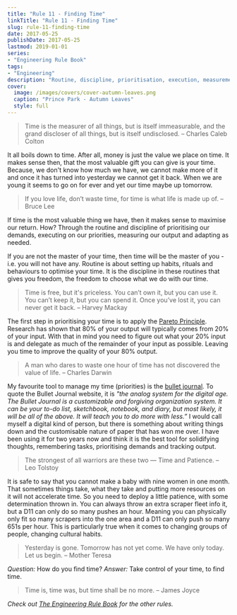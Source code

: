 ```yaml
---
title: "Rule 11 - Finding Time"
linkTitle: "Rule 11 - Finding Time"
slug: rule-11-finding-time
date: 2017-05-25
publishDate: 2017-05-25
lastmod: 2019-01-01
series:
- "Engineering Rule Book"
tags: 
- "Engineering"
description: "Routine, discipline, prioritisation, execution, measurement and adaption."
cover:
  image: /images/covers/cover-autumn-leaves.png
  caption: "Prince Park - Autumn Leaves"
  style: full
---
```


> Time is the measurer of all things, but is itself immeasurable, and the grand discloser of all things, but is itself undisclosed. – Charles Caleb Colton

It all boils down to time. After all, money is just the value we place on time. It makes sense then, that the most valuable gift you can give is your time. Because, we don't know how much we have, we cannot make more of it and once it has turned into yesterday we cannot get it back. When we are young it seems to go on for ever and yet our time maybe up tomorrow.

> If you love life, don’t waste time, for time is what life is made up of. – Bruce Lee

If time is the most valuable thing we have, then it makes sense to maximise our return. How? Through the routine and discipline of prioritising our demands, executing on our priorities, measuring our output and adapting as needed.

If you are not the master of your time, then time will be the master of you - i.e. you will not have any. Routine is about setting up habits, rituals and behaviours to optimise your time. It is the discipline in these routines that gives you freedom, the freedom to choose what we do with our time.

> Time is free, but it's priceless. You can’t own it, but you can use it. You can’t keep it, but you can spend it. Once you’ve lost it, you can never get it back. – Harvey Mackay

The first step in prioritising your time is to apply the [Pareto Principle](https://en.wikipedia.org/wiki/Pareto_principle). Research has shown that 80% of your output will typically comes from 20% of your input. With that in mind you need to figure out what your 20% input is and delegate as much of the remainder of your input as possible. Leaving you time to improve the quality of your 80% output.

> A man who dares to waste one hour of time has not discovered the value of life. – Charles Darwin

My favourite tool to manage my time (priorities) is the [bullet journal](http://bulletjournal.com/). To quote the Bullet Journal website, it is *"the analog system for the digital age. The Bullet Journal is a customizable and forgiving organization system. It can be your to-do list, sketchbook, notebook, and diary, but most likely, it will be all of the above. It will teach you to do more with less.”* I would call myself a digital kind of person, but there is something about writing things down and the customisable nature of paper that has won me over. I have been using it for two years now and think it is the best tool for solidifying thoughts, remembering tasks, prioritising demands and tracking output.

> The strongest of all warriors are these two — Time and Patience. – Leo Tolstoy

It is safe to say that you cannot make a baby with nine women in one month. That sometimes things take, what they take and putting more resources on it will not accelerate time. So you need to deploy a little patience, with some determination thrown in. You can always throw an extra scraper fleet info it, but a D11 can only do so many pushes an hour. Meaning you can physically only fit so many scrapers into the one area and a D11 can only push so many 651s per hour. This is particularly true when it comes to changing groups of people, changing cultural habits.

> Yesterday is gone. Tomorrow has not yet come. We have only today. Let us begin. – Mother Teresa

*Question:* How do you find time?
*Answer:* Take control of your time, to find time.

> Time is, time was, but time shall be no more. – James Joyce

*Check out [The Engineering Rule Book](/engineering-rule-book/) for the other rules.*
